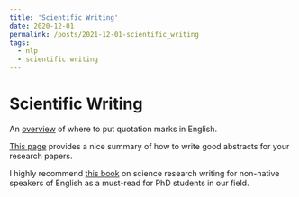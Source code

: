 ```yaml
---
title: 'Scientific Writing'
date: 2020-12-01
permalink: /posts/2021-12-01-scientific_writing
tags:
  - nlp
  - scientific writing
---
```



Scientific Writing
======
An [overview](https://blog.apastyle.org/apastyle/2011/08/punctuating-around-quotation-marks.html) of where to put quotation marks in English.

[This page](http://users.ece.cmu.edu/~koopman/essays/abstract.html) provides a nice summary of how to write good abstracts for your research papers.

I highly recommend [this book](https://www.worldscientific.com/worldscibooks/10.1142/q0232) on science research writing for non-native speakers of English as a must-read for PhD students in our field.
